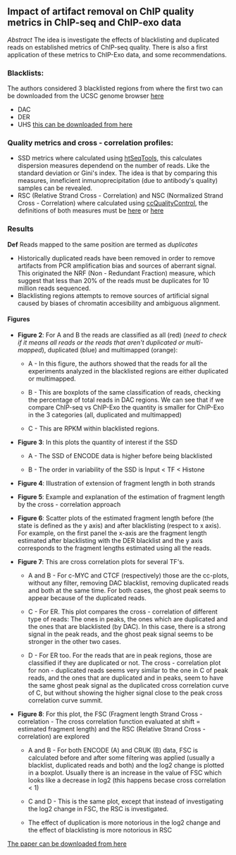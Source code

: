 
## Impact of artifact removal on ChIP quality metrics in ChIP-seq and ChIP-exo data

*Abstract* The idea is investigate the effects of blacklisting and duplicated reads on established metrics of ChIP-seq quality. There is also a first application of these metrics to ChIP-Exo data, and some recommendations.

### Blacklists:

The authors considered 3 blacklisted regions from where the first two can be downloaded from the UCSC genome browser
[here](http://hgwdev.cse.ucsc.edu/cgi-bin/hgFileUi?db=hg19&g=wgEncodeMapability)
- DAC
- DER
- UHS [this can be downloaded from here](https://sites.google.com/site/anshulkundaje/projects/blacklists)

### Quality metrics and cross - correlation profiles:

- SSD metrics where calculated using [htSeqTools](http://www.bioconductor.org/packages/release/bioc/html/htSeqTools.html), this calculates dispersion measures dependend on the number of reads. Like the standard deviation or Gini's index. The idea is that by comparing this measures, inneficient inmunoprecipitation (due to antibody's quality) samples can be revealed. 
- RSC (Relative Strand Cross - Correlation) and NSC (Normalized Strand Cross - Correlation) where calculated using [ccQualityControl](https://code.google.com/p/phantompeakqualtools/), the definitions of both measures must be [here](http://www.nature.com/nbt/journal/v26/n12/full/nbt.1508.html) or [here](http://www.ncbi.nlm.nih.gov/pmc/articles/PMC3931556/)

### Results

**Def** Reads mapped to the same position are termed as *duplicates*

- Historically duplicated reads have been removed in order to remove artifacts from PCR amplification bias and sources of aberrant signal. This originated the NRF (Non - Redundant Fraction) measure, which suggest that less than 20% of the reads must be duplicates for 10 million reads sequenced.
- Blacklisting regions attempts to remove sources of artificial signal caused by biases of chromatin accesibility and ambiguous alignment.


#### Figures

- **Figure 2**: For A and B the reads are classified as all (red) (*need to check if it means all reads or the reads that aren't duplicated or multi-mapped*), duplicated (blue) and multimapped (orange):

    * A - In this figure, the authors showed that the reads for all the experiments analyzed in the blacklisted regions are either duplicated or multimapped.
  
    * B - This are boxplots of the same classification of reads, checking the percentage of total reads in DAC regions. We can see that if we compare ChIP-seq vs ChIP-Exo the quantity is smaller for ChIP-Exo in the 3 categories (all, duplicated and multimapped)
	
    * C - This are RPKM within blacklisted regions.

- **Figure 3**: In this plots the quantity of interest if the SSD

    * A - The SSD of ENCODE data is higher before being blacklisted

	* B - The order in variability of the SSD is Input  < TF  < Histone

- **Figure 4**: Illustration of extension of fragment length in both strands

- **Figure 5**: Example and explanation of the estimation of fragment length by the cross - correlation approach

- **Figure 6**: Scatter plots of the estimated fragment length before (the state is defined as the y axis) and after blacklisting (respect to x axis). For example, on the first panel the x-axis are the fragment length estimated after blacklisting with the DER blacklist and the y axis corresponds to the fragment lengths estimated using all the reads.

- **Figure 7**: This are cross correlation plots for several TF's.

    * A and B - For c-MYC and CTCF (respectively) those are the cc-plots, without any filter, removing DAC blacklist, removing duplicated reads and both at the same time. For both cases, the ghost peak seems to appear because of the duplicated reads.

	* C - For ER. This plot compares the cross - correlation of different type of reads: The ones in peaks, the ones which are duplicated and the ones that are blacklisted (by DAC). In this case, there is a strong signal in the peak reads, and the ghost peak signal seems to be stronger in the other two cases.

	* D - For ER too. For the reads that are in peak regions, those are classified if they are duplicated or not. The cross - correlation plot for non - duplicated reads seems very similar to the one in C of peak reads, and the ones that are duplicated and in peaks, seem to have the same ghost peak signal as the duplicated cross correlation curve of C, but without showing the higher signal close to the peak cross correlation curve summit.

- **Figure 8**: For this plot, the FSC (Fragment length Strand Cross - correlation - The cross correlation function evaluated at shift = estimated fragment length) and the RSC (Relative Strand Cross - correlation) are explored

    * A and B - For both ENCODE (A) and CRUK (B) data, FSC is calculated before and after some filtering was applied (usually a blacklist, duplicated reads and both) and the log2 change is plotted in a boxplot. Usually there is an increase in the value of FSC which looks like a decrease in log2 (this happens becase cross correlation < 1)

	* C and D - This is the same plot, except that instead of investigating the log2 change in FSC, the RSC is investigated.

	* The effect of duplication is more notorious in the log2 change and the effect of blacklisting is more notorious in RSC
	


[The paper can be downloaded from here](http://journal.frontiersin.org/Journal/10.3389/fgene.2014.00075/full)
